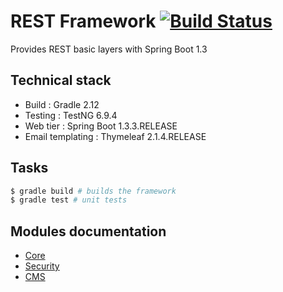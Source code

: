 # REST Framework [![Build Status](https://travis-ci.org/Daeliin/rest-framework.svg?branch=master)](https://travis-ci.org/Daeliin/rest-framework)

Provides REST basic layers with Spring Boot 1.3

## Technical stack
* Build : Gradle 2.12
* Testing : TestNG 6.9.4
* Web tier : Spring Boot 1.3.3.RELEASE
* Email templating : Thymeleaf 2.1.4.RELEASE

## Tasks
```bash
$ gradle build # builds the framework
$ gradle test # unit tests
```

## Modules documentation
* [Core](https://github.com/Daeliin/rest-framework/wiki/Module-:-core)
* [Security](https://github.com/Daeliin/rest-framework/wiki/Module-:-security)
* [CMS](https://github.com/Daeliin/rest-framework/wiki/Module-:-cms)


